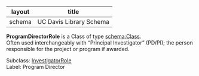 | layout| title |
| ------------- |:-------------:|
| schema     | UC Davis Library Schema    |

**ProgramDirectorRole** is a Class of type [schema:Class](http://schema.org/Class). <br /> 
Often used interchangeably with “Principal Investigator” (PD/PI); the person responsible for the project or program if awarded. <br /> 

Subclass: [InvestigatorRole](http://vivoweb.org/ontology/core#InvestigatorRole)<br /> Label: Program Director<br /> 
